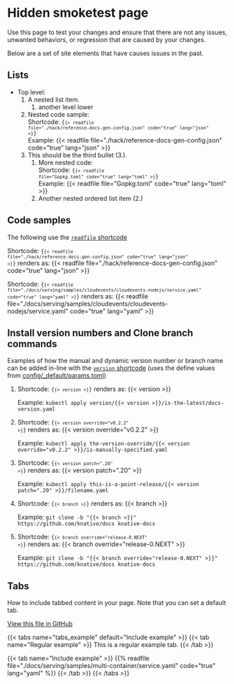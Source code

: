# Hidden smoketest page

Use this page to test your changes and ensure that there are not any issues,
unwanted behaviors, or regression that are caused by your changes.

Below are a set of site elements that have causes issues in the past.

## Lists

- Top level:
  1. A nested list item.
     1. another level lower
  1. Nested code sample: <br>Shortcode: <code>{<code>{< readfile
     file="./hack/reference-docs-gen-config.json" code="true"
     lang="json" >}</code>}</code> <br>Example:
     {{< readfile file="./hack/reference-docs-gen-config.json" code="true" lang="json" >}}
  1. This should be the third bullet (3.).
     1. More nested code: <br>Shortcode: <code>{<code>{< readfile
        file="Gopkg.toml" code="true" lang="toml" >}</code>}</code> <br>Example:
        {{< readfile file="Gopkg.toml" code="true" lang="toml" >}}
     1. Another nested ordered list item (2.)

## Code samples

The following use the
[`readfile` shortcode](https://github.com/knative/website/blob/main/layouts/shortcodes/readfile.md)

Shortcode: <code>{<code>{< readfile file="./hack/reference-docs-gen-config.json" code="true" lang="json" >}</code>}</code>
   renders as:
{{< readfile file="./hack/reference-docs-gen-config.json" code="true" lang="json" >}}

Shortcode: <code>{<code>{< readfile file="./docs/serving/samples/cloudevents/cloudevents-nodejs/service.yaml" code="true" lang="yaml" >}</code>}</code>
   renders as:
{{< readfile file="./docs/serving/samples/cloudevents/cloudevents-nodejs/service.yaml" code="true" lang="yaml" >}}

## Install version numbers and Clone branch commands

Examples of how the manual and dynamic version number or branch name can be
added in-line with the
[`version` shortcode](https://github.com/knative/website/blob/main/layouts/shortcodes/version.md)
(uses the define values from
[config/\_default/params.toml](https://github.com/knative/website/blob/main/config/_default/params.toml))

1. Shortcode: <code>{<code>{< version >}</code>}</code>
   renders as: {{< version >}}

   Example:
   `kubectl apply version/{{< version >}}/is-the-latest/docs-version.yaml`

1. Shortcode: <code>{<code>{< version override="v0.2.2" >}</code>}</code>
    renders as: {{< version override="v0.2.2" >}}

   Example:
   `kubectl apply the-version-override/{{< version override="v0.2.2" >}}/is-manually-specified.yaml`

1. Shortcode: <code>{<code>{< version patch=".20" >}</code>}</code>
    renders as: {{< version patch=".20" >}}

   Example:
   `kubectl apply this-is-a-point-release/{{< version patch=".20" >}}/filename.yaml`

1. Shortcode: <code>{<code>{< branch >}</code>}</code>
    renders as: {{< branch >}}

   Example:
   `git clone -b "{{< branch >}}" https://github.com/knative/docs knative-docs`

1. Shortcode: <code>{<code>{< branch override="release-0.NEXT" >}</code>}</code>
    renders as: {{< branch override="release-0.NEXT" >}}

   Example:
   `git clone -b "{{< branch override="release-0.NEXT" >}}" https://github.com/knative/docs knative-docs`

## Tabs

How to include tabbed content in your page. Note that you can set a default tab.

[View this file in GitHub](https://github.com/knative/docs/blob/main/docs/smoketest.md)

   {{< tabs name="tabs_example" default="Include example" >}}
{{< tab name="Regular example" >}}
This is a regular example tab.
{{< /tab >}}

{{< tab name="Include example" >}}
{{% readfile file="./docs/serving/samples/multi-container/service.yaml" code="true" lang="yaml" %}}
{{< /tab >}}
{{< /tabs >}}
